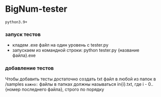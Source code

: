 # BigNum-tester

`python3.9+`

### запуск тестов

+ кладем .exe файл на один уровень с tester.py
+ запускаем из командной строки: python tester.py {название файла}.exe

### добавление тестов

Чтобы добавить тесты достаточно создать txt файл в любой из папок в /samples
`важно:` файлы в папках должны называться in{i}.txt, где i - 0..{номер последнего файла}, строго по порядку 
